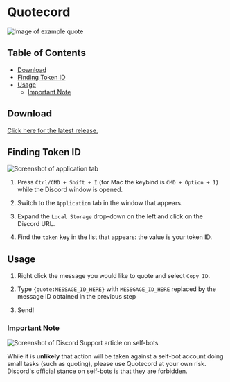 # Quotecord

![Image of example quote](https://i.imgur.com/wEcJfO1.png)

## Table of Contents

* [Download](#download)
* [Finding Token ID](#finding-token-id)
* [Usage](#usage)
  * [Important Note](#important-note)

## Download

[Click here for the latest release.](https://github.com/SpoonBytes/quotecord/releases)

## Finding Token ID

![Screenshot of application tab](https://i.imgur.com/QBNTrhX.png)

1.  Press `Ctrl/CMD + Shift + I` (for Mac the keybind is `CMD + Option + I`) while the Discord window is opened.

2.  Switch to the `Application` tab in the window that appears.

3.  Expand the `Local Storage` drop-down on the left and click on the Discord URL.

4.  Find the `token` key in the list that appears: the value is your token ID.

## Usage

1.  Right click the message you would like to quote and select `Copy ID`.

2.  Type `{quote:MESSAGE_ID_HERE}` with `MESSGAGE_ID_HERE` replaced by the message ID obtained in the previous step

3.  Send!

### Important Note

![Screenshot of Discord Support article on self-bots](https://i.imgur.com/cGHUpEy.png)

While it is **unlikely** that action will be taken against a self-bot account doing small tasks (such as quoting), please use Quotecord at your own risk. Discord's official stance on self-bots is that they are forbidden.
